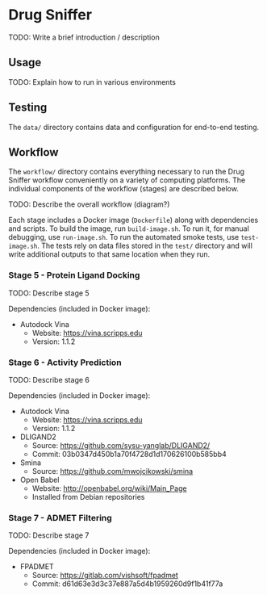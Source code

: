 # Drug Sniffer

TODO: Write a brief introduction / description

## Usage

TODO: Explain how to run in various environments

## Testing

The `data/` directory contains data and configuration for end-to-end testing.

## Workflow

The `workflow/` directory contains everything necessary to run the Drug Sniffer
workflow conveniently on a variety of computing platforms.  The individual
components of the workflow (stages) are described below.

TODO: Describe the overall workflow (diagram?)

Each stage includes a Docker image (`Dockerfile`) along with dependencies and
scripts. To build the image, run `build-image.sh`. To run it, for manual
debugging, use `run-image.sh`. To run the automated smoke tests, use
`test-image.sh`. The tests rely on data files stored in the `test/` directory
and will write additional outputs to that same location when they run.

### Stage 5 - Protein Ligand Docking

TODO: Describe stage 5

Dependencies (included in Docker image):

  * Autodock Vina
    * Website: <https://vina.scripps.edu>
    * Version: 1.1.2

### Stage 6 - Activity Prediction

TODO: Describe stage 6

Dependencies (included in Docker image):

  * Autodock Vina
    * Website: <https://vina.scripps.edu>
    * Version: 1.1.2
  * DLIGAND2
    * Source: <https://github.com/sysu-yanglab/DLIGAND2/>
    * Commit: 03b0347d450b1a70f4728d1d170626100b585bb4
  * Smina
    * Source: <https://github.com/mwojcikowski/smina>
  * Open Babel
    * Website: <http://openbabel.org/wiki/Main_Page>
    * Installed from Debian repositories

### Stage 7 - ADMET Filtering

TODO: Describe stage 7

Dependencies (included in Docker image):

  * FPADMET
    * Source: <https://gitlab.com/vishsoft/fpadmet>
    * Commit: d61d63e3d3c37e887a5d4b1959260d9f1b41f77a


